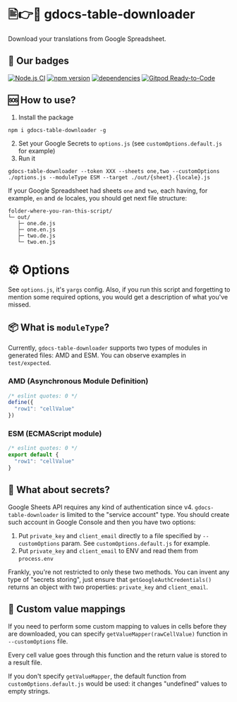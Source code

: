 

# 🖹👉📁 gdocs-table-downloader

Download your translations from Google Spreadsheet.

## 📛 Our badges
[![Node.js CI](https://github.com/theghostbel/gdocs-table-downloader/workflows/Node.js%20CI/badge.svg)](https://github.com/theghostbel/gdocs-table-downloader/actions)
[![npm version](https://badge.fury.io/js/gdocs-table-downloader.svg)](https://www.npmjs.com/package/gdocs-table-downloader)
[![dependencies](https://david-dm.org/theghostbel/gdocs-table-downloader.svg)](https://github.com/theghostbel/gdocs-table-downloader/blob/master/package.json)
[![Gitpod Ready-to-Code](https://img.shields.io/badge/Gitpod-Ready--to--Code-blue?logo=gitpod)](https://gitpod.io/#https://github.com/theghostbel/gdocs-table-downloader)

## 🆘 How to use?

1. Install the package
```
npm i gdocs-table-downloader -g
```
2. Set your Google Secrets to `options.js` (see `customOptions.default.js` for example)
3. Run it
```
gdocs-table-downloader --token XXX --sheets one,two --customOptions ./options.js --moduleType ESM --target ./out/{sheet}.{locale}.js
```

If your Google Spreadsheet had sheets `one` and `two`, each having, for example,
`en` and `de` locales, you should get next file structure:
```
folder-where-you-ran-this-script/
└─ out/
   ├─ one.de.js
   ├─ one.en.js
   ├─ two.de.js
   └─ two.en.js
```

# ⚙️ Options

See `options.js`, it's `yargs` config. Also, if you run this script and
forgetting to mention some required options, you would get a description of
what you've missed.

## 📦 What is `moduleType`?

Currently, `gdocs-table-downloader` supports two types of modules in generated files: AMD and ESM.
You can observe examples in `test/expected`.

### AMD (Asynchronous Module Definition)

```js
/* eslint quotes: 0 */
define({
  "row1": "cellValue"
})
```

### ESM (ECMAScript module)

```js
/* eslint quotes: 0 */
export default {
  "row1": "cellValue"
}
```

## 🙊 What about secrets?

Google Sheets API requires any kind of authentication since v4.
`gdocs-table-downloader` is limited to the "service account" type.
You should create such account in Google Console and then you have two options:

1. Put `private_key` and `client_email` directly to a file specified by `--customOptions` param. See `customOptions.default.js` for example.
2. Put `private_key` and `client_email` to ENV and read them from `process.env`

Frankly, you're not restricted to only these two methods. You can invent any
type of "secrets storing", just ensure that `getGoogleAuthCredentials()` returns
an object with two properties: `private_key` and `client_email`.

## 🛃 Custom value mappings

If you need to perform some custom mapping to values in cells before they are downloaded,
you can specify `getValueMapper(rawCellValue)` function in `--customOptions` file.

Every cell value goes through this function and the return value is stored to a result file.

If you don't specify `getValueMapper`, the default function from `customOptions.default.js`
would be used: it changes "undefined" values to empty strings.
